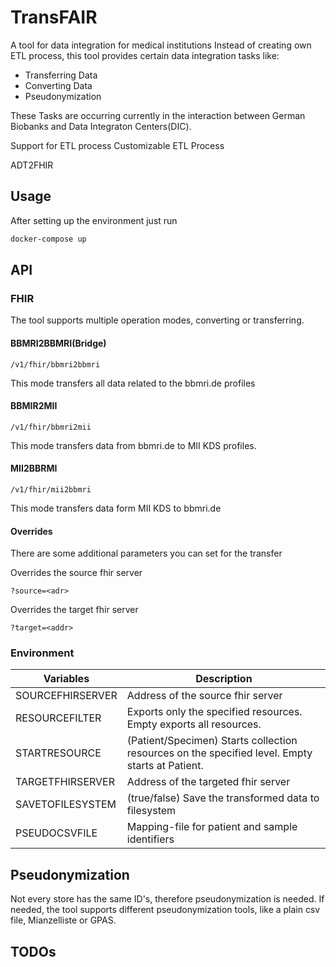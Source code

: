 # TransFAIR

A tool for data integration for medical institutions
Instead of creating own ETL process, 
this tool provides certain data integration tasks like:
- Transferring Data
- Converting Data
- Pseudonymization

These Tasks are occurring currently in the interaction between German Biobanks and Data Integraton Centers(DIC).

Support for ETL process
Customizable ETL Process

ADT2FHIR 

## Usage

After setting up the environment just run
```sh
docker-compose up
```

## API

### FHIR

The tool supports multiple operation modes, converting or transferring.

#### BBMRI2BBMRI(Bridge)

```
/v1/fhir/bbmri2bbmri
```

This mode transfers all data related to the bbmri.de profiles


#### BBMIR2MII

```
/v1/fhir/bbmri2mii
```

This mode transfers data from bbmri.de to MII KDS profiles.

#### MII2BBRMI

```
/v1/fhir/mii2bbmri
```

This mode transfers data form MII KDS to bbmri.de

#### Overrides

There are some additional parameters you can set for the transfer

Overrides the source fhir server
```
?source=<adr>
```

Overrides the target fhir server
```
?target=<addr>
```

### Environment

| Variables        | Description                                                                                     |
|------------------|-------------------------------------------------------------------------------------------------|
| SOURCEFHIRSERVER | Address of the source fhir server                                                               |
| RESOURCEFILTER   | Exports only the specified resources. Empty exports all resources.                              |
| STARTRESOURCE    | (Patient/Specimen) Starts collection resources on the specified level. Empty starts at Patient. |
| TARGETFHIRSERVER | Address of the targeted fhir server                                                             |
| SAVETOFILESYSTEM | (true/false) Save the transformed data to filesystem                                            |
| PSEUDOCSVFILE    | Mapping-file for patient and sample identifiers                                                 |

## Pseudonymization

Not every store has the same ID's, therefore pseudonymization is needed. 
If needed, the tool supports different pseudonymization tools, like a plain csv file, Mianzelliste or GPAS.

## TODOs



